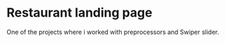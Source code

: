 # Restaurant landing page
<p>One of the projects where i worked with preprocessors and Swiper slider.</p><br>
<https://yevheniiorhanistyi.github.io/resto/>

